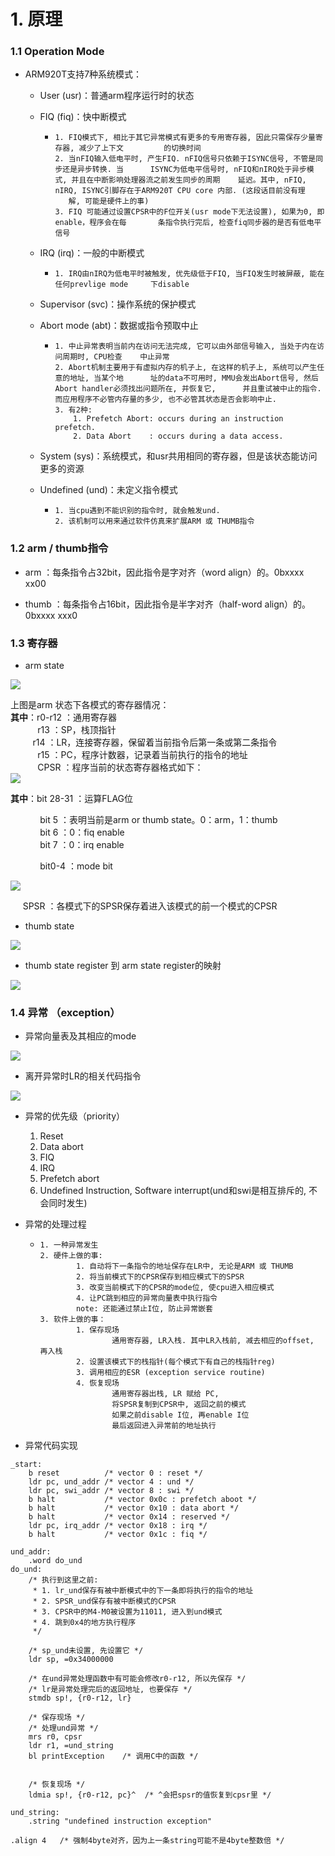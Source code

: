 # 1. 原理

### 1.1 Operation Mode

* ARM920T支持7种系统模式：

  * User (usr)：普通arm程序运行时的状态

  * FIQ (fiq)：快中断模式 

    *     1. FIQ模式下, 相比于其它异常模式有更多的专用寄存器, 因此只需保存少量寄存器, 减少了上下文         的切换时间
          2. 当nFIQ输入低电平时, 产生FIQ. nFIQ信号只依赖于ISYNC信号, 不管是同步还是异步转换. 当      ISYNC为低电平信号时, nFIQ和nIRQ处于异步模式, 并且在中断影响处理器流之前发生同步的周期    延迟。其中, nFIQ, nIRQ, ISYNC引脚存在于ARM920T CPU core 内部. (这段话目前没有理    解, 可能是硬件上的事)
          3. FIQ 可能通过设置CPSR中的F位开关(usr mode下无法设置), 如果为0, 即enable，程序会在每       条指令执行完后, 检查fiq同步器的是否有低电平信号

  * IRQ  (irq)：一般的中断模式

    *     1. IRQ由nIRQ为低电平时被触发, 优先级低于FIQ, 当FIQ发生时被屏蔽, 能在任何prevlige mode     下disable

  * Supervisor (svc)：操作系统的保护模式

  * Abort mode (abt)：数据或指令预取中止

    *     1. 中止异常表明当前内在访问无法完成, 它可以由外部信号输入, 当处于内在访问周期时, CPU检查    中止异常
          2. Abort机制主要用于有虚拟内存的机子上, 在这样的机子上, 系统可以产生任意的地址, 当某个地      址的data不可用时, MMU会发出Abort信号, 然后Abort handler必须找出问题所在, 并恢复它,      并且重试被中止的指令.而应用程序不必管内存量的多少, 也不必管其状态是否会影响中止.
          3. 有2种:
              1. Prefetch Abort: occurs during an instruction prefetch.
              2. Data Abort    : occurs during a data access.

  * System (sys)：系统模式，和usr共用相同的寄存器，但是该状态能访问更多的资源

  * Undefined (und)：未定义指令模式

    *     1. 当cpu遇到不能识别的指令时, 就会触发und. 
          2. 该机制可以用来通过软件仿真来扩展ARM 或 THUMB指令

### 1.2 arm / thumb指令

* arm ：每条指令占32bit，因此指令是字对齐（word align）的。0bxxxx xx00

* thumb ：每条指令占16bit，因此指令是半字对齐（half-word align）的。0bxxxx xxx0

### 1.3 寄存器

* arm state

![](image/exception_arm_state.png)

上图是arm 状态下各模式的寄存器情况：<br>**其中**：r0-r12 ：通用寄存器<br>           r13      ：SP，栈顶指针<br>           r14      ：LR，连接寄存器，保留着当前指令后第一条或第二条指令<br>           r15      ：PC，程序计数器，记录着当前执行的指令的地址<br>           CPSR   ：程序当前的状态寄存器格式如下：<br>![](image/exception_psr.png)

**其中**：bit 28-31 ：运算FLAG位

            bit 5     ：表明当前是arm or thumb state。0：arm，1：thumb<br>            bit 6     ：0：fiq enable<br>            bit 7     ：0：irq enable<br>

            bit0-4 ：mode bit<br>

![](image/exception_mode_bit.png)

          SPSR   ：各模式下的SPSR保存着进入该模式的前一个模式的CPSR

* thumb state

![](image/exception_thumb_state.png)

* thumb state register 到 arm state register的映射

![](image/exception_thumb_2_arm.png)

### 1.4 异常 （exception）

* 异常向量表及其相应的mode

![](image/exception_Vectors.png)

* 离开异常时LR的相关代码指令

![](image/exception_exit.png)

* 异常的优先级（priority）

    1. Reset
    2. Data abort
    3. FIQ
    4. IRQ
    5. Prefetch abort
    6. Undefined Instruction, Software interrupt(und和swi是相互排斥的, 不会同时发生)

* 异常的处理过程

  *     1. 一种异常发生
        2. 硬件上做的事:
                1. 自动将下一条指令的地址保存在LR中, 无论是ARM 或 THUMB
                2. 将当前模式下的CPSR保存到相应模式下的SPSR
                3. 改变当前模式下的CPSR的mode位, 使cpu进入相应模式
                4. 让PC跳到相应的异常向量表中执行指令
                note: 还能通过禁止I位, 防止异常嵌套
        3. 软件上做的事：
                1. 保存现场
                        通用寄存器, LR入栈. 其中LR入栈前, 减去相应的offset, 再入栈
                2. 设置该模式下的栈指针(每个模式下有自己的栈指针reg)
                3. 调用相应的ESR (exception service routine)
                4. 恢复现场
                        通用寄存器出栈, LR 赋给 PC, 
                        将SPSR复制到CPSR中, 返回之前的模式
                        如果之前disable I位, 再enable I位
                        最后返回进入异常前的地址执行            

* 异常代码实现

```asm6502
_start:
	b reset          /* vector 0 : reset */
	ldr pc, und_addr /* vector 4 : und */
	ldr pc, swi_addr /* vector 8 : swi */
	b halt			 /* vector 0x0c : prefetch aboot */
	b halt			 /* vector 0x10 : data abort */
	b halt			 /* vector 0x14 : reserved */
	ldr pc, irq_addr /* vector 0x18 : irq */
	b halt			 /* vector 0x1c : fiq */

und_addr:
	.word do_und
do_und:
	/* 执行到这里之前:
	 * 1. lr_und保存有被中断模式中的下一条即将执行的指令的地址
	 * 2. SPSR_und保存有被中断模式的CPSR
	 * 3. CPSR中的M4-M0被设置为11011, 进入到und模式
	 * 4. 跳到0x4的地方执行程序 
	 */

	/* sp_und未设置, 先设置它 */
	ldr sp, =0x34000000

	/* 在und异常处理函数中有可能会修改r0-r12, 所以先保存 */
	/* lr是异常处理完后的返回地址, 也要保存 */
	stmdb sp!, {r0-r12, lr}  
	
	/* 保存现场 */
	/* 处理und异常 */
	mrs r0, cpsr
	ldr r1, =und_string
	bl printException    /* 调用C中的函数 */

	
	/* 恢复现场 */
	ldmia sp!, {r0-r12, pc}^  /* ^会把spsr的值恢复到cpsr里 */
	
und_string:
	.string "undefined instruction exception"

.align 4   /* 强制4byte对齐，因为上一条string可能不是4byte整数倍 */

```



    
